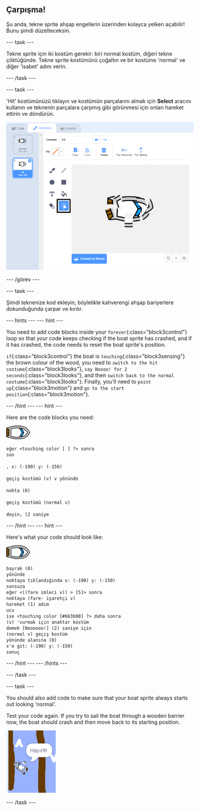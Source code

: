 ## Çarpışma!

Şu anda, tekne sprite ahşap engellerin üzerinden kolayca yelken açabilir! Bunu şimdi düzelteceksin.

\--- task \---

Tekne sprite için iki kostüm gerekir: biri normal kostüm, diğeri tekne çöktüğünde. Tekne sprite kostümünü çoğaltın ve bir kostüme 'normal' ve diğer 'isabet' adını verin.

\--- /task \---

\--- task \---

'Hit' kostümünüzü tıklayın ve kostümün parçalarını almak için **Select** aracını kullanın ve teknenin parçalara çarpmış gibi görünmesi için onları hareket ettirin ve döndürün.

![ekran görüntüsü](images/boat-hit-costume-annotated.png)

\--- /görev \---

\--- task \---

Şimdi teknenize kod ekleyin; böylelikle kahverengi ahşap bariyerlere dokunduğunda çarpar ve kırılır.

\--- hints \--- \--- hint \---

You need to add code blocks inside your `forever`{:class="block3control"} loop so that your code keeps checking if the boat sprite has crashed, and if it has crashed, the code needs to reset the boat sprite's position.

`if`{:class="block3control"} the boat is `touching`{:class="block3sensing"} the brown colour of the wood, you need to `switch to the hit costume`{:class="block3looks"}, `say Noooo! for 2 seconds`{:class="block3looks"}, and then `switch back to the normal costume`{:class="block3looks"}. Finally, you'll need to `point up`{:class="block3motion"} and `go to the start position`{:class="block3motion"}.

\--- /hint \--- \--- hint \---

Here are the code blocks you need:

![boat-sprite](images/boat_resize.png)

```blocks3
eğer <touching color [ ] ?> sonra
son

, x: (-190) y: (-150)

geçiş kostümü (v) v yönünde

nokta (0)

geçiş kostümü (normal v)

deyin, (2 saniye
```

\--- /hint \--- \--- hint \---

Here's what your code should look like:

![boat-sprite](images/boat_resize.png)

```blocks3
bayrak (0)
yönünde
noktaya tıklandığında x: (-190) y: (-150)
sonsuza
eğer <((fare imleci v)) > [5]> sonra
noktaya (fare- işaretçi v)
hareket (1) adım
ucu
ise <touching color [#663b00] ?> daha sonra
(v) 'vurmak için anahtar kostüm
demek [Noooooo!] (2) saniye için
(normal v) geçiş kostüm
yönünde alanına (0)
x'e git: (-190) y: (-150)
sonuç
```

\--- /hint \--- \--- /hints \---

\--- /task \---

\--- task \---

You should also add code to make sure that your boat sprite always starts out looking 'normal'.

Test your code again. If you try to sail the boat through a wooden barrier now, the boat should crash and then move back to its starting position.

![screenshot](images/boat-crash.png)

\--- /task \---